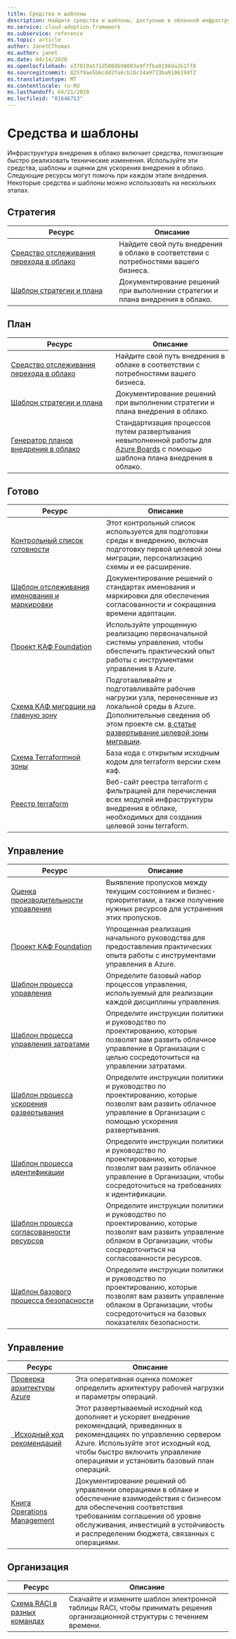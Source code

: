 ```yaml
---
title: Средства и шаблоны
description: Найдите средства и шаблоны, доступные в облачной инфраструктуре внедрения, чтобы ускорить внедрение облачных технологий.
ms.service: cloud-adoption-framework
ms.subservice: reference
ms.topic: article
author: JanetCThomas
ms.author: janet
ms.date: 04/14/2020
ms.openlocfilehash: e37019a571d5868b98083e9f7fba0198da2b1ff0
ms.sourcegitcommit: 825f9ae5b6cdd2fa6cb18c14a9733ba9106194f2
ms.translationtype: MT
ms.contentlocale: ru-RU
ms.lasthandoff: 04/21/2020
ms.locfileid: "81646713"
---
```

<!-- cSpell:ignore CAF Terraform's -->

# <a name="tools-and-templates"></a>Средства и шаблоны

Инфраструктура внедрения в облако включает средства, помогающие быстро реализовать технические изменения. Используйте эти средства, шаблоны и оценки для ускорения внедрения в облако. Следующие ресурсы могут помочь при каждом этапе внедрения. Некоторые средства и шаблоны можно использовать на нескольких этапах.

## <a name="strategy"></a>Стратегия

| Ресурс | Описание |
|----------|-------------|
| [Средство отслеживания перехода в облако](https://docs.microsoft.com/assessments/?mode=pre-assessment&id=cloud-journey-tracker) | Найдите свой путь внедрения в облаке в соответствии с потребностями вашего бизнеса. |
| [Шаблон&nbsp;стратегии&nbsp;и&nbsp;плана](https://archcenter.blob.core.windows.net/cdn/fusion/readiness/Microsoft-Cloud-Adoption-Framework-Strategy-and-Plan-Template.docx) | Документирование решений при выполнении стратегии и плана внедрения в облако. |

## <a name="plan"></a>План

| Ресурс | Описание |
|----------|-------------|
| [Средство отслеживания перехода в облако](https://docs.microsoft.com/assessments/?mode=pre-assessment&id=cloud-journey-tracker) | Найдите свой путь внедрения в облаке в соответствии с потребностями вашего бизнеса. |
| [Шаблон&nbsp;стратегии&nbsp;и&nbsp;плана](https://archcenter.blob.core.windows.net/cdn/fusion/readiness/Microsoft-Cloud-Adoption-Framework-Strategy-and-Plan-Template.docx) | Документирование решений при выполнении стратегии и плана внедрения в облако. |
| [Генератор планов внедрения в облако](../plan/template.md) | Стандартизация процессов путем развертывания невыполненной работы для [Azure Boards](https://docs.microsoft.com/azure/devops/boards/get-started/what-is-azure-boards) с помощью шаблона плана внедрения в облако. |

## <a name="ready"></a>Готово

| Ресурс | Описание |
|----------|-------------|
| [Контрольный список готовности](https://raw.githubusercontent.com/microsoft/CloudAdoptionFramework/master/ready/readiness-checklist.docx) | Этот контрольный список используется для подготовки среды к внедрению, включая подготовку первой целевой зоны миграции, персонализацию схемы и ее расширение. |
| [Шаблон отслеживания именования и маркировки](https://archcenter.blob.core.windows.net/cdn/fusion/readiness/CAF%20Readiness%20Naming%20and%20Tagging%20tracking%20template.xlsx) | Документирование решений о стандартах именования и маркировки для обеспечения согласованности и сокращения времени адаптации. |
| [Проект&nbsp;КАФ&nbsp;Foundation](https://github.com/microsoft/CloudAdoptionFramework/tree/master/ready/migration-landing-zone-governance) | Используйте упрощенную реализацию первоначальной системы управления, чтобы обеспечить практический опыт работы с инструментами управления в Azure. |
| [Схема КАФ миграции на главную зону](https://github.com/microsoft/CloudAdoptionFramework/tree/master/ready/migration-landing-zone) | Подготавливайте и подготавливайте рабочие нагрузки узла, перенесенные из локальной среды в Azure. Дополнительные сведения об этом проекте см. [в статье развертывание целевой зоны миграции](https://docs.microsoft.com/azure/architecture/cloud-adoption/ready/azure-readiness-guide/migration-landing-zone). |
| [Схема Terraformной зоны](https://github.com/microsoft/CloudAdoptionFramework/tree/master/ready/terraform-landing-zones/landingzone_caf_foundations) | База кода с открытым исходным кодом для terraform версии схем каф. |
| [Реестр terraform](https://registry.terraform.io/search?q=aztfmod) | Веб-сайт реестра terraform с фильтрацией для перечисления всех модулей инфраструктуры внедрения в облаке, необходимых для создания целевой зоны terraform. |

## <a name="govern"></a>Управление

| Ресурс | Описание |
|----------|-------------|
| [Оценка производительности управления](https://cafbaseline.com) | Выявление пропусков между текущим состоянием и бизнес-приоритетами, а также получение нужных ресурсов для устранения этих пропусков. |
| [Проект&nbsp;КАФ&nbsp;Foundation](https://github.com/microsoft/CloudAdoptionFramework/tree/master/ready/migration-landing-zone-governance) | Упрощенная реализация начального руководства для предоставления практических опыта работы с инструментами управления в Azure. |
| [Шаблон процесса управления](https://archcenter.blob.core.windows.net/cdn/fusion/governance/Governance%20Discipline%20Template.docx) | Определите базовый набор процессов управления, используемый для реализации каждой дисциплины управления. |
| [Шаблон процесса управления затратами](https://archcenter.blob.core.windows.net/cdn/fusion/governance/Cost%20Management%20Discipline%20Template.docx) | Определите инструкции политики и руководство по проектированию, которые позволят вам развить облачное управление в Организации с целью сосредоточиться на управлении затратами. |
| [Шаблон процесса ускорения развертывания](https://archcenter.blob.core.windows.net/cdn/fusion/governance/Deployment%20Acceleration%20Discipline%20Template.docx) | Определите инструкции политики и руководство по проектированию, которые позволят вам развить облачное управление в Организации с помощью ускорения развертывания. |
| [Шаблон процесса идентификации](https://archcenter.blob.core.windows.net/cdn/fusion/governance/Identity%20Baseline%20Discipline%20Template.docx) | Определите инструкции политики и руководство по проектированию, которые позволят вам развить облачное управление в Организации, чтобы сосредоточиться на требованиях к идентификации. |
| [Шаблон процесса согласованности ресурсов](https://archcenter.blob.core.windows.net/cdn/fusion/governance/Resource%20Consistency%20Discipline%20Template.docx) | Определите инструкции политики и руководство по проектированию, которые позволят вам развить управление облаком в Организации, чтобы сосредоточиться на согласованности ресурсов. |
| [Шаблон базового процесса безопасности](https://archcenter.blob.core.windows.net/cdn/fusion/governance/Security%20Baseline%20Discipline%20Template.docx) | Определите инструкции политики и руководство по проектированию, которые позволят вам развить управление облаком в Организации, чтобы сосредоточиться на базовых показателях безопасности. |

## <a name="manage"></a>Управление

| Ресурс | Описание |
|----------|-------------|
| [Проверка архитектуры Azure](https://docs.microsoft.com/assessments/?id=azure-architecture-review) | Эта оперативная оценка поможет определить архитектуру рабочей нагрузки и параметры операций. |
| [&nbsp;&nbsp;Исходный&nbsp;код рекомендаций](https://github.com/microsoft/CloudAdoptionFramework/tree/master/manage/Automation-Best-Practices) | Этот развертываемый исходный код дополняет и ускоряет внедрение рекомендаций, приведенных в рекомендациях по управлению сервером Azure. Используйте этот исходный код, чтобы быстро включить управление операциями и установить базовый план операций. |
| [Книга Operations Management](https://raw.githubusercontent.com/microsoft/CloudAdoptionFramework/master/manage/opsmanagementworkbook.xlsx) | Документирование решений об управлении операциями в облаке и обеспечение взаимодействия с бизнесом для обеспечения соответствия требованиям соглашения об уровне обслуживания, инвестиций в устойчивость и распределении бюджета, связанных с операциями. |

## <a name="organize"></a>Организация

| Ресурс | Описание |
|----------|-------------|
| [Схема RACI в разных командах](https://archcenter.blob.core.windows.net/cdn/fusion/management/raci-template.xlsx) | Скачайте и измените шаблон электронной таблицы RACI, чтобы принимать решения организационной структуры с течением времени. |
